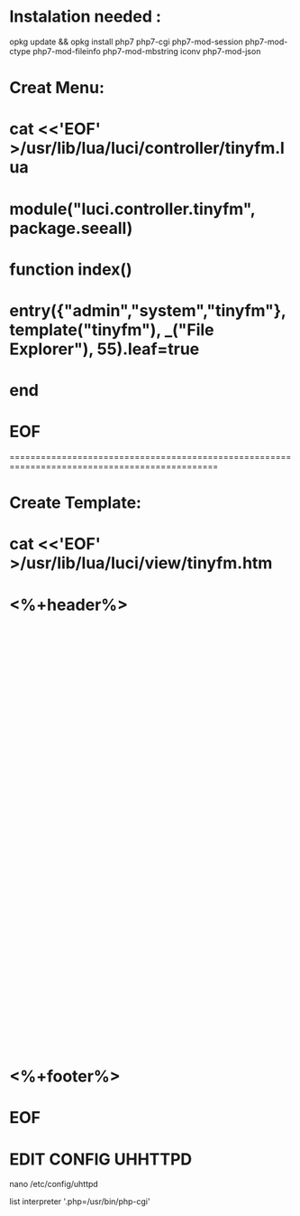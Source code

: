 # Instalation needed :

opkg update && opkg install php7 php7-cgi php7-mod-session php7-mod-ctype php7-mod-fileinfo php7-mod-mbstring iconv php7-mod-json

# Creat Menu:

# cat <<'EOF' >/usr/lib/lua/luci/controller/tinyfm.lua
# module("luci.controller.tinyfm", package.seeall)
# function index()
# entry({"admin","system","tinyfm"}, template("tinyfm"), _("File Explorer"), 55).leaf=true
# end
# EOF

==============================================================================================

# Create Template:

# cat <<'EOF' >/usr/lib/lua/luci/view/tinyfm.htm
# <%+header%>
# <div class="cbi-map">
# <br>
# <iframe id="tinyfm" style="width: 100%; min-height: 650px; border: none; border-radius: 2px;"></iframe>
# </div>
# <script type="text/javascript">
# document.getElementById("tinyfm").src = "http://" + window.location.hostname + "/tinyfm.php";
# </script>
# <%+footer%>
# EOF

# EDIT CONFIG UHHTTPD

nano /etc/config/uhttpd

list interpreter '.php=/usr/bin/php-cgi'

